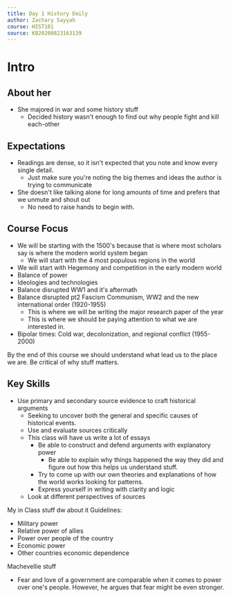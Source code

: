 ```yaml
---
title: Day 1 History Emily
author: Zachary Sayyah
course: HIST101
source: KB20200823163139
---
```

# Intro

## About her
- She majored in war and some history stuff
    - Decided history wasn't enough to find out why people fight and kill each-other

## Expectations
- Readings are dense, so it isn't expected that you note and know every single detail.
    - Just make sure you're noting the big themes and ideas the author is trying to communicate
- She doesn't like talking alone for long amounts of time and prefers that we unmute and shout out
    - No need to raise hands to begin with.


## Course Focus
- We will be starting with the 1500's because that is where most scholars say is where the modern world system began
    - We will start with the 4 most populous regions in the world 
- We will start with Hegemony and competition in the early modern world
- Balance of power
- Ideologies and technologies
- Balance disrupted WW1 and it's aftermath
- Balance disrupted pt2 Fascism Communism, WW2 and the new international order (1920-1955)
    - This is where we will be writing the major research paper of the year
    - This is where we should be paying attention to what we are interested in.
- Bipolar times: Cold war, decolonization, and regional conflict (1955-2000)

By the end of this course we should understand what lead us to the place we are. Be critical of why stuff matters.

## Key Skills
- Use primary and secondary source evidence to craft historical arguments
    - Seeking to uncover both the general and specific causes of historical events.
    - Use and evaluate sources critically
    - This class will have us write a lot of essays
        - Be able to construct and defend arguments with explanatory power
            - Be able to explain why things happened the way they did and figure out how this helps us understand stuff.
        - Try to come up with our own theories and explanations of how the world works looking for patterns.
        - Express yourself in writing with clarity and logic
    - Look at different perspectives of sources

My in Class stuff dw about it
Guidelines:
- Military power
- Relative power of allies
- Power over people of the country
- Economic power
- Other countries economic dependence

Machevellie stuff
- Fear and love of a government are comparable when it comes to power over one's people. However, he argues that fear might be even stronger.